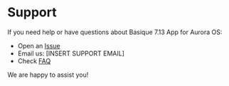 # Support

If you need help or have questions about Basique 7.13 App for Aurora OS:

- Open an [Issue](https://github.com/sorydima/Basique7.13AppForAuroraOS/issues)
- Email us: [INSERT SUPPORT EMAIL]
- Check [FAQ](FAQ.md)

We are happy to assist you!
